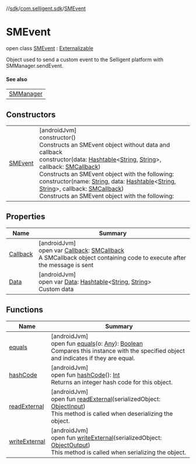 //[sdk](../../../index.md)/[com.selligent.sdk](../index.md)/[SMEvent](index.md)

# SMEvent

open class [SMEvent](index.md) : [Externalizable](https://developer.android.com/reference/kotlin/java/io/Externalizable.html)

Object used to send a custom event to the Selligent platform with SMManager.sendEvent.

#### See also

| |
|---|
| [SMManager](../-s-m-manager/send-s-m-event.md) |

## Constructors

| | |
|---|---|
| [SMEvent](-s-m-event.md) | [androidJvm]<br>constructor()<br>Constructs an SMEvent object without data and callback<br>constructor(data: [Hashtable](https://developer.android.com/reference/kotlin/java/util/Hashtable.html)&lt;[String](https://developer.android.com/reference/kotlin/java/lang/String.html), [String](https://developer.android.com/reference/kotlin/java/lang/String.html)&gt;, callback: [SMCallback](../-s-m-callback/index.md))<br>Constructs an SMEvent object with the following:<br>constructor(name: [String](https://developer.android.com/reference/kotlin/java/lang/String.html), data: [Hashtable](https://developer.android.com/reference/kotlin/java/util/Hashtable.html)&lt;[String](https://developer.android.com/reference/kotlin/java/lang/String.html), [String](https://developer.android.com/reference/kotlin/java/lang/String.html)&gt;, callback: [SMCallback](../-s-m-callback/index.md))<br>Constructs an SMEvent object with the following: |

## Properties

| Name | Summary |
|---|---|
| [Callback](-callback.md) | [androidJvm]<br>open var [Callback](-callback.md): [SMCallback](../-s-m-callback/index.md)<br>A SMCallback object containing code to execute after the message is sent |
| [Data](-data.md) | [androidJvm]<br>open var [Data](-data.md): [Hashtable](https://developer.android.com/reference/kotlin/java/util/Hashtable.html)&lt;[String](https://developer.android.com/reference/kotlin/java/lang/String.html), [String](https://developer.android.com/reference/kotlin/java/lang/String.html)&gt;<br>Custom data |

## Functions

| Name | Summary |
|---|---|
| [equals](equals.md) | [androidJvm]<br>open fun [equals](equals.md)(o: [Any](https://kotlinlang.org/api/latest/jvm/stdlib/kotlin/-any/index.html)): [Boolean](https://kotlinlang.org/api/latest/jvm/stdlib/kotlin/-boolean/index.html)<br>Compares this instance with the specified object and indicates if they are equal. |
| [hashCode](hash-code.md) | [androidJvm]<br>open fun [hashCode](hash-code.md)(): [Int](https://kotlinlang.org/api/latest/jvm/stdlib/kotlin/-int/index.html)<br>Returns an integer hash code for this object. |
| [readExternal](read-external.md) | [androidJvm]<br>open fun [readExternal](read-external.md)(serializedObject: [ObjectInput](https://developer.android.com/reference/kotlin/java/io/ObjectInput.html))<br>This method is called when deserializing the object. |
| [writeExternal](write-external.md) | [androidJvm]<br>open fun [writeExternal](write-external.md)(serializedObject: [ObjectOutput](https://developer.android.com/reference/kotlin/java/io/ObjectOutput.html))<br>This method is called when serializing the object. |
